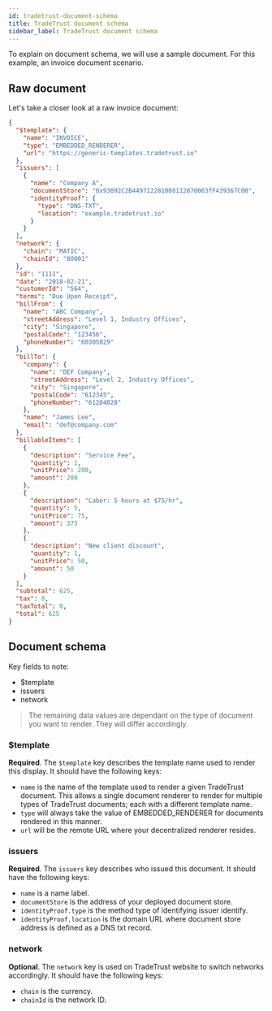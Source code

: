 ```yaml
---
id: tradetrust-document-schema
title: TradeTrust document schema
sidebar_label: TradeTrust document schema
---
```


To explain on document schema, we will use a sample document. For this example, an invoice document scenario.

## Raw document

Let's take a closer look at a raw invoice document:

```json
{
  "$template": {
    "name": "INVOICE",
    "type": "EMBEDDED_RENDERER",
    "url": "https://generic-templates.tradetrust.io"
  },
  "issuers": [
    {
      "name": "Company A",
      "documentStore": "0x93092C2B449712281008112870063fF439367C00",
      "identityProof": {
        "type": "DNS-TXT",
        "location": "example.tradetrust.io"
      }
    }
  ],
  "network": {
    "chain": "MATIC",
    "chainId": "80001"
  },
  "id": "1111",
  "date": "2018-02-21",
  "customerId": "564",
  "terms": "Due Upon Receipt",
  "billFrom": {
    "name": "ABC Company",
    "streetAddress": "Level 1, Industry Offices",
    "city": "Singapore",
    "postalCode": "123456",
    "phoneNumber": "60305029"
  },
  "billTo": {
    "company": {
      "name": "DEF Company",
      "streetAddress": "Level 2, Industry Offices",
      "city": "Singapore",
      "postalCode": "612345",
      "phoneNumber": "61204028"
    },
    "name": "James Lee",
    "email": "def@company.com"
  },
  "billableItems": [
    {
      "description": "Service Fee",
      "quantity": 1,
      "unitPrice": 200,
      "amount": 200
    },
    {
      "description": "Labor: 5 hours at $75/hr",
      "quantity": 5,
      "unitPrice": 75,
      "amount": 375
    },
    {
      "description": "New client discount",
      "quantity": 1,
      "unitPrice": 50,
      "amount": 50
    }
  ],
  "subtotal": 625,
  "tax": 0,
  "taxTotal": 0,
  "total": 625
}
```

## Document schema

Key fields to note:

- $template
- issuers
- network

> The remaining data values are dependant on the type of document you want to render. They will differ accordingly.

### $template

**Required**. The `$template` key describes the template name used to render this display. It should have the following keys:

- `name` is the name of the template used to render a given TradeTrust document. This allows a single document renderer to render for multiple types of TradeTrust documents; each with a different template name.
- `type` will always take the value of EMBEDDED_RENDERER for documents rendered in this manner.
- `url` will be the remote URL where your decentralized renderer resides.

### issuers

**Required**. The `issuers` key describes who issued this document. It should have the following keys:

- `name` is a name label.
- `documentStore` is the address of your deployed document store.
- `identityProof.type` is the method type of identifying issuer identify.
- `identityProof.location` is the domain URL where document store address is defined as a DNS txt record.

### network

**Optional**. The `network` key is used on TradeTrust website to switch networks accordingly. It should have the following keys:

- `chain` is the currency.
- `chainId` is the network ID.

